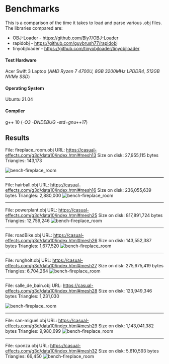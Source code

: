 # Benchmarks

This is a comparison of the time it takes to load and parse various .obj files. The libraries compared are:
* OBJ-Loader - https://github.com/Bly7/OBJ-Loader
* rapidobj - https://github.com/guybrush77/rapidobj
* tinyobjloader - https://github.com/tinyobjloader/tinyobjloader

#### Test Hardware

Acer Swift 3 Laptop (_AMD Ryzen 7 4700U, 8GB 3200MHz LPDDR4, 
512GB NVMe SSD_)

#### Operating System
Ubuntu 21.04

#### Compiler
g++ 10 (_-O3 -DNDEBUG -std=gnu++17_)

## Results

File: fireplace_room.obj
URL: https://casual-effects.com/g3d/data10/index.html#mesh13
Size on disk: 27,955,115 bytes
Triangles: 143,173

![bench-fireplace_room](https://raw.githubusercontent.com/guybrush77/rapidobj/master/data/images/bench-fireplace_room.svg)

---
File: hairball.obj
URL: https://casual-effects.com/g3d/data10/index.html#mesh16
Size on disk: 236,055,639 bytes
Triangles: 2,880,000
![bench-fireplace_room](https://raw.githubusercontent.com/guybrush77/rapidobj/master/data/images/bench-hairball.svg)

---
File: powerplant.obj
URL: https://casual-effects.com/g3d/data10/index.html#mesh25
Size on disk: 817,891,724 bytes
Triangles: 12,759,246
![bench-fireplace_room](https://raw.githubusercontent.com/guybrush77/rapidobj/master/data/images/bench-powerplant.svg)

---
File: roadBike.obj
URL: https://casual-effects.com/g3d/data10/index.html#mesh26
Size on disk: 143,552,387 bytes
Triangles: 1,677,520
![bench-fireplace_room](https://raw.githubusercontent.com/guybrush77/rapidobj/master/data/images/bench-roadBike.svg)

---
File: rungholt.obj
URL: https://casual-effects.com/g3d/data10/index.html#mesh27
Size on disk: 275,675,419 bytes
Triangles: 6,704,264
![bench-fireplace_room](https://raw.githubusercontent.com/guybrush77/rapidobj/master/data/images/bench-rungholt.svg)

---
File: salle_de_bain.obj
URL: https://casual-effects.com/g3d/data10/index.html#mesh28
Size on disk: 123,949,346 bytes
Triangles: 1,231,030

![bench-fireplace_room](https://raw.githubusercontent.com/guybrush77/rapidobj/master/data/images/bench-salle_de_bain.svg)

---
File: san-miguel.obj
URL: https://casual-effects.com/g3d/data10/index.html#mesh29
Size on disk: 1,143,041,382 bytes
Triangles: 9,980,699
![bench-fireplace_room](https://raw.githubusercontent.com/guybrush77/rapidobj/master/data/images/bench-san-miguel.svg)

---
File: sponza.obj
URL: https://casual-effects.com/g3d/data10/index.html#mesh32
Size on disk: 5,610,593 bytes
Triangles: 66,450
![bench-fireplace_room](https://raw.githubusercontent.com/guybrush77/rapidobj/master/data/images/bench-sponza.svg)